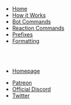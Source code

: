 - [Home](/)
- [How it Works](how-it-works.md)
- [Bot Commands](commands.md)
- [Reaction Commands](reactions.md)
- [Prefixes](prefixes.md)
- [Formatting](formatting.md)

<br/>
<br/>

- [Homepage](http://thespian.actor)

* [Patreon](http://patreon.com/thespian)
* [Official Discord](https://discord.gg/rs8z3t7)
* [Twitter](http://twitter.com/thespianapp)
